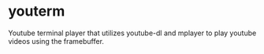 # youterm
Youtube terminal player that utilizes youtube-dl and mplayer to play youtube videos using the framebuffer.
